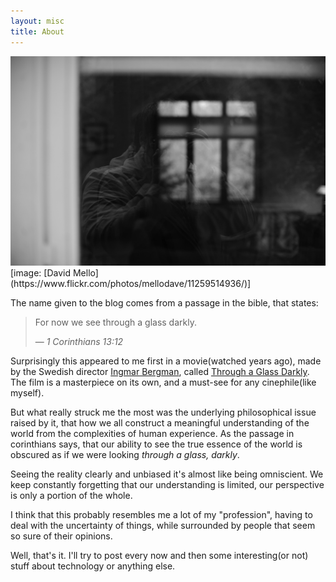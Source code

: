 ```yaml
---
layout: misc
title: About
---
```

<div class="all-img">
<img src="/assets/img/through-a-glass-darkly.jpg">
</div>
[image: [David Mello](https://www.flickr.com/photos/mellodave/11259514936/)]

The name given to the blog comes from a passage in the bible, that states:
> For now we see through a glass darkly.
>
> &mdash; <cite>1 Corinthians 13:12</cite>

Surprisingly this appeared to me first in a movie(watched years ago), made by the Swedish director [Ingmar Bergman](https://en.wikipedia.org/wiki/Ingmar_Bergman), called [Through a Glass Darkly](https://en.wikipedia.org/wiki/Through_a_Glass_Darkly_(film)). The film is a masterpiece on its own, and a must-see for any cinephile(like myself).

But what really struck me the most was the underlying philosophical issue raised by it, that how we all construct a meaningful understanding of the world from the complexities of human experience. As the passage in corinthians says, that our ability to see the true essence of the world is obscured as if we were looking *through a glass, darkly*.

Seeing the reality clearly and unbiased it's almost like being omniscient. We keep constantly forgetting that our understanding is limited, our perspective is only a portion of the whole.

I think that this probably resembles me a lot of my "profession", having to deal with the uncertainty of things, while surrounded by people that seem so sure of their opinions.

Well, that's it. I'll try to post every now and then some interesting(or not) stuff about technology or anything else.
